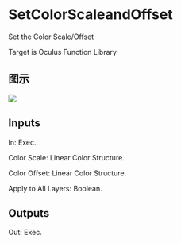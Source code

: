 # SetColorScaleandOffset

Set the Color Scale/Offset

Target is Oculus Function Library

## 图示

![]($-20221218-20155179.png)

## Inputs

In: Exec.

Color Scale: Linear Color Structure.

Color Offset: Linear Color Structure.

Apply to All Layers: Boolean.  

## Outputs

Out: Exec.

